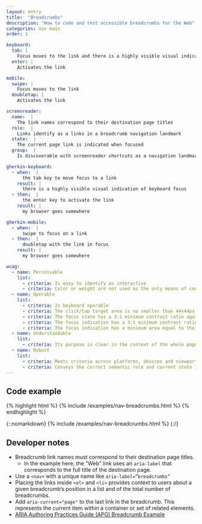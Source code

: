 ```yaml
---
layout: entry
title:  "Breadcrumbs"
description: "How to code and test accessible breadcrumbs for the Web"
categories: nav main
order: 1

keyboard:
  tab: |
    Focus moves to the link and there is a highly visible visual indication of keyboard focus
  enter: |
    Activates the link

mobile:
  swipe: |
    Focus moves to the link
  doubletap: |
    Activates the link

screenreader:
  name:  |
    The link names correspond to their destination page titles
  role:  |
    Links identify as a links in a breadcrumb navigation landmark
  state:  |
    The current page link is indicated when focused
  group:  |
    Is discoverable with screenreader shortcuts as a navigation landmark

gherkin-keyboard: 
  - when:  |
      the tab key to move focus to a link
    result: |
      there is a highly visible visual indication of keyboard focus
  - then:  |
      the enter key to activate the link
    result: |
      my browser goes somewhere

gherkin-mobile:
  - when:  |
      swipe to focus on a link
  - then:  |
      doubletap with the link in focus
    result: |
      my browser goes somewhere

wcag:
  - name: Perceivable
    list:
      - criteria: Is easy to identify as interactive
      - criteria: Color or weight are not used as the only means of conveying it is a link
  - name: Operable
    list:
      - criteria: Is keyboard operable
      - criteria: The click/tap target area is no smaller than 44x44px
      - criteria: The focus state has a 3:1 minimum contrast ratio against default
      - criteria: The focus indication has a 3:1 minimum contrast ratio against adjacent elements
      - criteria: The focus indication has a minimum area equal to the width of the element and 2px in height
  - name: Understandable
    list:
      - criteria: Its purpose is clear in the context of the whole page
  - name: Robust
    list:
      - criteria: Meets criteria across platforms, devices and viewports
      - criteria: Conveys the correct semantic role and current state is announced
---
```


## Code example

{% highlight html %}
{% include /examples/nav-breadcrumbs.html %}
{% endhighlight %}

{::nomarkdown}
<example>
{% include /examples/nav-breadcrumbs.html %}
</example>
{:/}

## Developer notes

- Breadcrumb link names must correspond to their destination page titles.
  - In the example here, the "Web" link uses an `aria-label` that corresponds to the full title of the destination page.
- Use a `<nav>` with a unique name like `aria-label=”breadcrumbs”`
- Placing the links inside `<ol>` and `<li>` provides context to users about a given breadcrumb’s position in a list and of the total number of breadcrumbs.
- Add `aria-current="page"` to the last link in the breadcrumb. This represents the current item within a container or set of related elements.
- [ARIA Authoring Practices Guide (APG) Breadcrumb Example](https://www.w3.org/WAI/ARIA/apg/patterns/breadcrumb/examples/breadcrumb/)